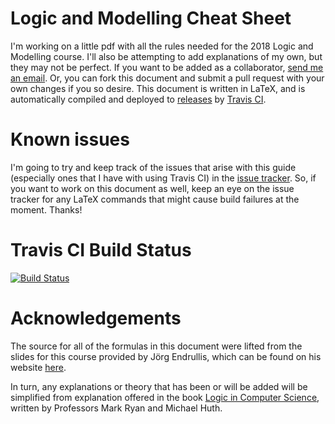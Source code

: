 # Logic and Modelling Cheat Sheet

I'm working on a little pdf with all the rules needed for the 2018 Logic and Modelling course. I'll also be attempting to add explanations of my own, but they may not be perfect. If you want to be added as a collaborator, [send me an email](mailto:github-contact@jacobsburley.com). Or, you can fork this document and submit a pull request with your own changes if you so desire. This document is written in LaTeX, and is automatically compiled and deployed to [releases](https://github.com/jc0b/Logic-and-Modelling/releases) by [Travis CI](http://travis-ci.org).

# Known issues
I'm going to try and keep track of the issues that arise with this guide (especially ones that I have with using Travis CI) in the [issue tracker](https://github.com/jc0b/Logic-and-Modelling/issues). So, if you want to work on this document as well, keep an eye on the issue tracker for any LaTeX commands that might cause build failures at the moment.
Thanks!

# Travis CI Build Status
[![Build Status](https://travis-ci.org/jc0b/Logic-and-Modelling.svg?branch=master)](https://travis-ci.org/jc0b/Logic-and-Modelling)

# Acknowledgements
The source for all of the formulas in this document were lifted from the slides for this course provided by Jörg Endrullis, which can be found on his website [here](http://joerg.endrullis.de/logic-and-modelling/).

In turn, any explanations or theory that has been or will be added will be simplified from explanation offered in the book [Logic in Computer Science](https://www.cs.bham.ac.uk/research/projects/lics/), written by Professors Mark Ryan and Michael Huth.